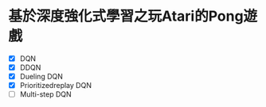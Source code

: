 # 基於深度強化式學習之玩Atari的Pong遊戲

- [x] DQN <br>
- [x] DDQN <br>
- [x] Dueling DQN <br>
- [x] Prioritizedreplay DQN <br>
- [ ] Multi-step DQN <br>
